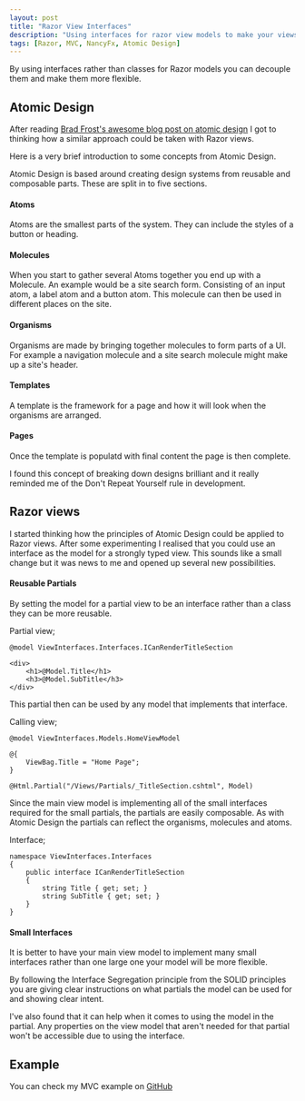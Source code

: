 ```yaml
---
layout: post
title: "Razor View Interfaces"
description: "Using interfaces for razor view models to make your views more flexible"
tags: [Razor, MVC, NancyFx, Atomic Design]
---
```


By using interfaces rather than classes for Razor models you can decouple them and make them more flexible.

## Atomic Design

After reading [Brad Frost's awesome blog post on atomic design](http://bradfrost.com/blog/post/atomic-web-design/) 
I got to thinking how a similar approach could be taken with Razor views.

Here is a very brief introduction to some concepts from Atomic Design.

Atomic Design is based around creating design systems from reusable and composable parts.
These are split in to five sections.

#### Atoms

Atoms are the smallest parts of the system. They can include the styles of a button or heading.

#### Molecules

When you start to gather several Atoms together you end up with a Molecule.
An example would be a site search form. Consisting of an input atom, a label atom and a button atom.
This molecule can then be used in different places on the site.

#### Organisms

Organisms are made by bringing together molecules to form parts of a UI.
For example a navigation molecule and a site search molecule might make up a site's header.

#### Templates

A template is the framework for a page and how it will look when the organisms are arranged.

#### Pages

Once the template is populatd with final content the page is then complete.

I found this concept of breaking down designs brilliant and it really reminded me of the 
Don't Repeat Yourself rule in development.

## Razor views

I started thinking how the principles of Atomic Design could be applied to Razor views.
After some experimenting I realised that you could use an interface as the model for a strongly
typed view. This sounds like a small change but it was news to me and opened up several new possibilities.

#### Reusable Partials

By setting the model for a partial view to be an interface rather than a class they can be more reusable.

Partial view;

    @model ViewInterfaces.Interfaces.ICanRenderTitleSection
    
    <div>
        <h1>@Model.Title</h1>
        <h3>@Model.SubTitle</h3>
    </div>

This partial then can be used by any model that implements that interface.

Calling view;

    @model ViewInterfaces.Models.HomeViewModel
    
    @{
        ViewBag.Title = "Home Page";
    }
    
    @Html.Partial("/Views/Partials/_TitleSection.cshtml", Model)

Since the main view model is implementing all of the small interfaces required for the small partials, 
the partials are easily composable. As with Atomic Design the partials can reflect the organisms, 
molecules and atoms.

Interface;

    namespace ViewInterfaces.Interfaces
    {
        public interface ICanRenderTitleSection
        {
            string Title { get; set; }
            string SubTitle { get; set; }
        }
    }

#### Small Interfaces

It is better to have your main view model to implement many small interfaces rather than one large one 
your model will be more flexible.

By following the Interface Segregation principle from the SOLID principles you are giving clear 
instructions on what partials the model can be used for and showing clear intent.

I've also found that it can help when it comes to using the model in the partial. Any properties on the 
view model that aren't needed for that partial won't be accessible due to using the interface.

## Example

You can check my MVC example on [GitHub](https://github.com/MartinT86/ViewInterfaces)